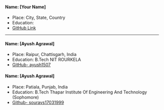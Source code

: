  #### Name: [Your Name] 
- Place: City, State, Country
- Education: 
- [GitHub Link](Link)
-------------------------------


#### Name: [Ayush Agrawal]
 - Place: Raipur, Chattisgarh, India
 - Education: B.Tech NIT ROURKELA
 - [GitHub- ayush1507](github.com/ayush1507)
 
 #### Name: [Ayush Agrawal]
 - Place: Patiala, Punjab, India
 - Education: B.Tech Thapar Institute Of Engineering And Technology (Sophomore)
 - [Github- souravs17031999](https://github.com/souravs17031999)
 
